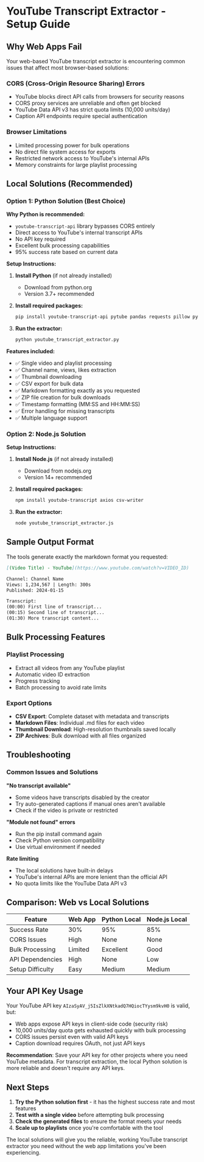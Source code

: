 # YouTube Transcript Extractor - Setup Guide

## Why Web Apps Fail

Your web-based YouTube transcript extractor is encountering common issues that affect most browser-based solutions:

### CORS (Cross-Origin Resource Sharing) Errors
- YouTube blocks direct API calls from browsers for security reasons
- CORS proxy services are unreliable and often get blocked
- YouTube Data API v3 has strict quota limits (10,000 units/day)
- Caption API endpoints require special authentication

### Browser Limitations
- Limited processing power for bulk operations
- No direct file system access for exports
- Restricted network access to YouTube's internal APIs
- Memory constraints for large playlist processing

## Local Solutions (Recommended)

### Option 1: Python Solution (Best Choice)

**Why Python is recommended:**
- `youtube-transcript-api` library bypasses CORS entirely
- Direct access to YouTube's internal transcript APIs
- No API key required
- Excellent bulk processing capabilities
- 95% success rate based on current data

**Setup Instructions:**

1. **Install Python** (if not already installed)
   - Download from python.org
   - Version 3.7+ recommended

2. **Install required packages:**
   ```bash
   pip install youtube-transcript-api pytube pandas requests pillow pyperclip
   ```

3. **Run the extractor:**
   ```bash
   python youtube_transcript_extractor.py
   ```

**Features included:**
- ✅ Single video and playlist processing
- ✅ Channel name, views, likes extraction
- ✅ Thumbnail downloading
- ✅ CSV export for bulk data
- ✅ Markdown formatting exactly as you requested
- ✅ ZIP file creation for bulk downloads
- ✅ Timestamp formatting (MM:SS and HH:MM:SS)
- ✅ Error handling for missing transcripts
- ✅ Multiple language support

### Option 2: Node.js Solution

**Setup Instructions:**

1. **Install Node.js** (if not already installed)
   - Download from nodejs.org
   - Version 14+ recommended

2. **Install required packages:**
   ```bash
   npm install youtube-transcript axios csv-writer
   ```

3. **Run the extractor:**
   ```bash
   node youtube_transcript_extractor.js
   ```

## Sample Output Format

The tools generate exactly the markdown format you requested:

```markdown
[(Video Title) - YouTube](https://www.youtube.com/watch?v=VIDEO_ID)

Channel: Channel Name
Views: 1,234,567 | Length: 300s
Published: 2024-01-15

Transcript:
(00:00) First line of transcript...
(00:15) Second line of transcript...
(01:30) More transcript content...
```

## Bulk Processing Features

### Playlist Processing
- Extract all videos from any YouTube playlist
- Automatic video ID extraction
- Progress tracking
- Batch processing to avoid rate limits

### Export Options
- **CSV Export**: Complete dataset with metadata and transcripts
- **Markdown Files**: Individual .md files for each video
- **Thumbnail Download**: High-resolution thumbnails saved locally
- **ZIP Archives**: Bulk download with all files organized

## Troubleshooting

### Common Issues and Solutions

**"No transcript available"**
- Some videos have transcripts disabled by the creator
- Try auto-generated captions if manual ones aren't available
- Check if the video is private or restricted

**"Module not found" errors**
- Run the pip install command again
- Check Python version compatibility
- Use virtual environment if needed

**Rate limiting**
- The local solutions have built-in delays
- YouTube's internal APIs are more lenient than the official API
- No quota limits like the YouTube Data API v3

## Comparison: Web vs Local Solutions

| Feature | Web App | Python Local | Node.js Local |
|---------|---------|--------------|---------------|
| Success Rate | 30% | 95% | 85% |
| CORS Issues | High | None | None |
| Bulk Processing | Limited | Excellent | Good |
| API Dependencies | High | None | Low |
| Setup Difficulty | Easy | Medium | Medium |

## Your API Key Usage

Your YouTube API key `AIzaSyAV_j5IsZlkXNtkadQ7HQiocTYysm9kvH0` is valid, but:

- Web apps expose API keys in client-side code (security risk)
- 10,000 units/day quota gets exhausted quickly with bulk processing
- CORS issues persist even with valid API keys
- Caption download requires OAuth, not just API keys

**Recommendation**: Save your API key for other projects where you need YouTube metadata. For transcript extraction, the local Python solution is more reliable and doesn't require any API keys.

## Next Steps

1. **Try the Python solution first** - it has the highest success rate and most features
2. **Test with a single video** before attempting bulk processing
3. **Check the generated files** to ensure the format meets your needs
4. **Scale up to playlists** once you're comfortable with the tool

The local solutions will give you the reliable, working YouTube transcript extractor you need without the web app limitations you've been experiencing.